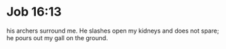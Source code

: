 # Job 16:13

his archers surround me. He slashes open my kidneys and does not spare; he pours out my gall on the ground.
